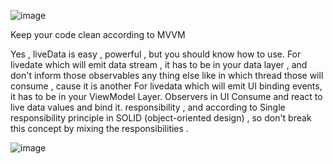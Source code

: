 ![image](https://github.com/user-attachments/assets/e710d4f4-9c5f-478e-bf71-313aa2936619)


Keep your code clean according to MVVM

Yes , liveData is easy , powerful , but you should know how to use.
For livedate which will emit data stream , it has to be in your data layer , and don't inform those observables any thing else like in which thread those will consume , cause it is another
For livedata which will emit UI binding events, it has to be in your ViewModel Layer.
Observers in UI Consume and react to live data values and bind it. responsibility , and according to Single responsibility principle in SOLID (object-oriented design) , so don't break this concept by mixing the responsibilities .

![image](https://github.com/user-attachments/assets/e2080d75-e9be-4719-af63-43c11e911279)
